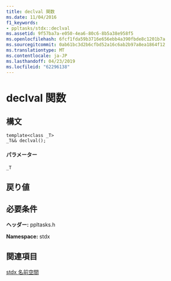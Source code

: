 ```yaml
---
title: declval 関数
ms.date: 11/04/2016
f1_keywords:
- ppltasks/stdx::declval
ms.assetid: 9f57ba7a-e050-4ea6-80c6-8b5a38e958f5
ms.openlocfilehash: 6fcf1fda59b3716e656ebb4a390fbde8c1201b7a
ms.sourcegitcommit: 0ab61bc3d2b6cfbd52a16c6ab2b97a8ea1864f12
ms.translationtype: MT
ms.contentlocale: ja-JP
ms.lasthandoff: 04/23/2019
ms.locfileid: "62296138"
---
```

# <a name="declval-function"></a>declval 関数

## <a name="syntax"></a>構文

```
template<class _T>
_T&& declval();
```

#### <a name="parameters"></a>パラメーター

`_T`

## <a name="return-value"></a>戻り値

## <a name="requirements"></a>必要条件

**ヘッダー:** ppltasks.h

**Namespace:** stdx

## <a name="see-also"></a>関連項目

[stdx 名前空間](stdx-namespace.md)
